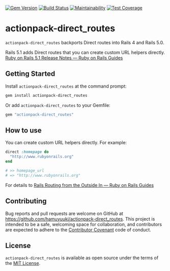 [![Gem Version](https://badge.fury.io/rb/actionpack-direct_routes.svg)](https://badge.fury.io/rb/actionpack-direct_routes)
[![Build Status](https://travis-ci.com/hamuyuuki/actionpack-direct_routes.svg?branch=master)](https://travis-ci.com/hamuyuuki/actionpack-direct_routes)
[![Maintainability](https://api.codeclimate.com/v1/badges/37a26fb3d2dbec167997/maintainability)](https://codeclimate.com/github/hamuyuuki/actionpack-direct_routes/maintainability)
[![Test Coverage](https://api.codeclimate.com/v1/badges/37a26fb3d2dbec167997/test_coverage)](https://codeclimate.com/github/hamuyuuki/actionpack-direct_routes/test_coverage)

# actionpack-direct_routes
`actionpack-direct_routes` backports Direct routes into Rails 4 and Rails 5.0.

Rails 5.1 adds Direct routes that you can create custom URL helpers directly.
[Ruby on Rails 5.1 Release Notes — Ruby on Rails Guides](https://guides.rubyonrails.org/5_1_release_notes.html#direct-resolved-routes)

## Getting Started
Install `actionpack-direct_routes` at the command prompt:
```sh
gem install actionpack-direct_routes
```

Or add `actionpack-direct_routes` to your Gemfile:
```ruby
gem "actionpack-direct_routes"
```

## How to use
You can create custom URL helpers directly. For example:
```ruby
direct :homepage do
  "http://www.rubyonrails.org"
end

# >> homepage_url
# => "http://www.rubyonrails.org"
```

For details to [Rails Routing from the Outside In — Ruby on Rails Guides](https://guides.rubyonrails.org/routing.html#direct-routes)

## Contributing
Bug reports and pull requests are welcome on GitHub at https://github.com/hamuyuuki/actionpack-direct_routes. This project is intended to be a safe, welcoming space for collaboration, and contributors are expected to adhere to the [Contributor Covenant](http://contributor-covenant.org) code of conduct.

## License
`actionpack-direct_routes` is available as open source under the terms of the [MIT License](https://opensource.org/licenses/MIT).
